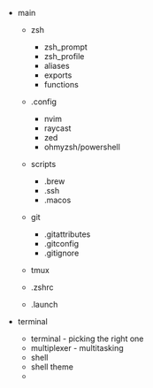 - main

  - zsh
    - zsh_prompt
    - zsh_profile
    - aliases
    - exports
    - functions
  - .config
    - nvim
    - raycast
    - zed
    - ohmyzsh/powershell
  - scripts
    - .brew
    - .ssh
    - .macos
  - git
    - .gitattributes
    - .gitconfig
    - .gitignore
  - tmux

  - .zshrc
  - .launch

- terminal
  - terminal - picking the right one
  - multiplexer - multitasking
  - shell
  - shell theme
  -
